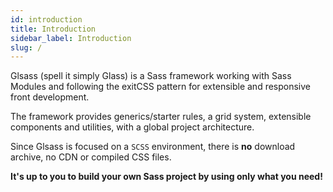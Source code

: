 ```yaml
---
id: introduction
title: Introduction
sidebar_label: Introduction
slug: /
---
```


Glsass (spell it simply Glass) is a Sass framework working with Sass Modules and
following the exitCSS pattern for extensible and responsive front development.

The framework provides generics/starter rules, a grid system, extensible
components and utilities, with a global project architecture.

Since Glsass is focused on a `SCSS` environment, there is **no** download
archive, no CDN or compiled CSS files.

**It's up to you to build your own Sass project by using only what you need!**
